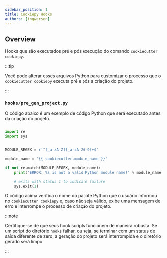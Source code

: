 ```yaml
---
sidebar_position: 1
title: Cookiepy Hooks
authors: [ingwersen]
---
```


## Overview

Hooks que são executados pré e pós execução do comando `cookiecutter cookiepy`.

:::tip

Você pode alterar esses arquivos Python para customizar o processo que o
`cookiecutter cookiepy` executa pré e pós a criação do projeto.

:::

### `hooks/pre_gen_project.py`

O código abaixo é um exemplo de código Python que será executado antes da
criação do projeto.

```python

import re
import sys


MODULE_REGEX = r'^[_a-zA-Z][_a-zA-Z0-9]+$'

module_name = '{{ cookiecutter.module_name }}'

if not re.match(MODULE_REGEX, module_name):
    print('ERROR: %s is not a valid Python module name!' % module_name)

    # exits with status 1 to indicate failure
    sys.exit(1)
```

O código acima verifica o nome do pacote Python que o usuário informou no
`cookiecutter cookiepy` e, caso não seja válido, exibe uma mensagem de erro e
interrompe o processo de criação do projeto.

:::note

Certifique-se de que seus hook scripts funcionem de maneira robusta.
Se um script do diretório `hooks` falhar, ou seja, se terminar com um status de saída diferente de zero,
a geração do projeto será interrompida e o diretório gerado será limpo.

:::

